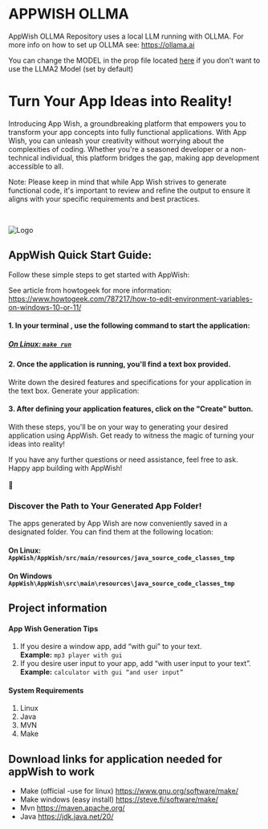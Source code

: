 # APPWISH OLLMA
AppWish OLLMA Repository uses a local LLM running with OLLMA. 
For more info on how to set up OLLMA see: https://ollama.ai

You can change the MODEL in the prop file located [here](https://github.com/pwgit-create/APPWISH_OLLMA/blob/master/AppWish/AppWish/src/main/resources/ollama_model.props) if you don’t want to use the LLMA2 Model (set by default)

# Turn Your App Ideas into Reality!

Introducing App Wish, a groundbreaking platform that empowers you to transform your app concepts into fully functional applications. 
With App Wish, you can unleash your creativity without worrying about the complexities of coding. Whether you're a seasoned developer or a non-technical individual, this platform bridges the gap, making app development accessible to all.

Note: Please keep in mind that while App Wish strives to generate functional code, it's important to review and refine the output to ensure it aligns with your specific requirements and best practices.

<br/>


![Logo](https://github.com/pwgit-create/APPWISH_OLLMA/blob/master/AppWish/AppWish/src/main/resources/shooting_star.png?raw=true)

## AppWish Quick Start Guide:
Follow these simple steps to get started with AppWish:

See article from howtogeek for more information: https://www.howtogeek.com/787217/how-to-edit-environment-variables-on-windows-10-or-11/



#### 1. In your terminal , use the following command to start the application:
##### <ins>On Linux:<ins> ```make run``` 



#### 2. Once the application is running, you'll find a text box provided.
Write down the desired features and specifications for your application in the text box.
Generate your application:

#### 3. After defining your application features, click on the "Create" button.
With these steps, you'll be on your way to generating your desired application using AppWish. Get ready to witness the magic of turning your ideas into reality!

If you have any further questions or need assistance, feel free to ask. Happy app building with AppWish!
<br/><br/>:penguin:


### Discover the Path to Your Generated App Folder!
The apps generated by App Wish are now conveniently saved in a designated folder. You can find them at the following location: 
#### On Linux: ```AppWish/AppWish/src/main/resources/java_source_code_classes_tmp```
#### On Windows ```AppWish\AppWish\src\main\resources\java_source_code_classes_tmp```

## Project information

#### App Wish Generation Tips
1.	If you desire a window app, add “with gui” to your text. \
      <b>Example:</b>  ```mp3 player with gui```
2.	If you desire user input to your app, add “with user input to your text”. \
      <b>Example:</b>  ```calculator with gui “and user input”```


#### System Requirements
1. Linux
2. Java
3. MVN
4. Make






## Download links for application needed for appWish to work
* Make (official -use for linux) https://www.gnu.org/software/make/
* Make windows (easy install) https://steve.fi/software/make/ 
* Mvn https://maven.apache.org/
* Java https://jdk.java.net/20/


